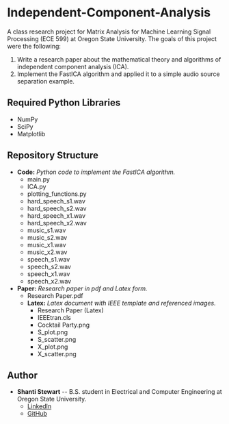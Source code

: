 

# Independent-Component-Analysis

A class research project for Matrix Analysis for Machine Learning Signal Processing (ECE 599) at Oregon State
University. The goals of this project were the following:
1. Write a research paper about the mathematical theory and algorithms of independent component analysis (ICA).
2. Implement the FastICA algorithm and applied it to a simple audio source separation example.



## Required Python Libraries

* NumPy
* SciPy
* Matplotlib


## Repository Structure

* **Code:** _Python code to implement the FastICA algorithm._
    * main.py
    * ICA.py
    * plotting_functions.py
    * hard_speech_s1.wav
    * hard_speech_s2.wav
    * hard_speech_x1.wav
    * hard_speech_x2.wav
    * music_s1.wav
    * music_s2.wav
    * music_x1.wav
    * music_x2.wav
    * speech_s1.wav
    * speech_s2.wav
    * speech_x1.wav
    * speech_x2.wav
* **Paper:** _Research paper in pdf and Latex form._
    * Research Paper.pdf
    * **Latex:** _Latex document with IEEE template and referenced images._
        * Research Paper (Latex)
        * IEEEtran.cls
        * Cocktail Party.png
        * S_plot.png
        * S_scatter.png
        * X_plot.png
        * X_scatter.png


## Author

* **Shanti Stewart** -- B.S. student in Electrical and Computer Engineering at Oregon State University.
    * [LinkedIn](https://www.linkedin.com/in/shanti-stewart-27aaaa183/)
    * [GitHub](https://github.com/shantistewart)


